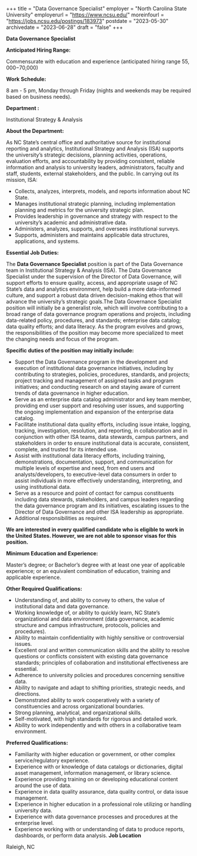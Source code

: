 +++
title = "Data Governance Specialist"
employer = "North Carolina State University"
employerurl = "https://www.ncsu.edu/"
moreinfourl = "https://jobs.ncsu.edu/postings/183973"
postdate = "2023-05-30"
archivedate = "2023-06-28"
draft = "false"
+++

**Data Governance Specialist**

**Anticipated Hiring Range:**

Commensurate with education and experience (anticipated hiring range $55,000-$70,000)

**Work Schedule:**

8 am - 5 pm, Monday through Friday (nights and weekends may be required based on business needs).

**Department :**

Institutional Strategy & Analysis

**About the Department:**

As NC State’s central office and authoritative source for institutional reporting and analytics, Institutional Strategy and Analysis (ISA) supports the university’s strategic decisions, planning activities, operations, evaluation efforts, and accountability by providing consistent, reliable information and analysis to university leaders, administrators, faculty and staff, students, external stakeholders, and the public.
In carrying out its mission, ISA:

- Collects, analyzes, interprets, models, and reports information about NC State.
- Manages institutional strategic planning, including implementation planning and metrics for the university strategic plan.
- Provides leadership in governance and strategy with respect to the university’s academic and administrative data.
- Administers, analyzes, supports, and oversees institutional surveys.
- Supports, administers and maintains applicable data structures, applications, and systems.

**Essential Job Duties:**

The **Data Governance Specialist** position is part of the Data Governance team in Institutional Strategy & Analysis (ISA). The Data Governance Specialist under the supervision of the Director of Data Governance, will support efforts to ensure quality, access, and appropriate usage of NC State’s data and analytics environment, help build a more data-informed culture, and support a robust data driven decision-making ethos that will advance the university’s strategic goals.The Data Governance Specialist position will initially be a generalist role, which will involve contributing to a broad range of data governance program operations and projects, including data-related policy, procedures, and standards; enterprise data catalog; data quality efforts; and data literacy. As the program evolves and grows, the responsibilities of the position may become more specialized to meet the changing needs and focus of the program.

**Specific duties of the position may initially include:**

- Support the Data Governance program in the development and execution of institutional data governance initiatives, including by contributing to strategies, policies, procedures, standards, and projects; project tracking and management of assigned tasks and program initiatives; and conducting research on and staying aware of current trends of data governance in higher education.
- Serve as an enterprise data catalog administrator and key team member, providing end user support and resolving user issues, and supporting the ongoing implementation and expansion of the enterprise data catalog.
- Facilitate institutional data quality efforts, including issue intake, logging, tracking, investigation, resolution, and reporting, in collaboration and in conjunction with other ISA teams, data stewards, campus partners, and stakeholders in order to ensure institutional data is accurate, consistent, complete, and trusted for its intended use.
- Assist with institutional data literacy efforts, including training, demonstrations, documentation, support, and communication for multiple levels of expertise and need, from end users and analysts/developers, to executive-level data consumers in order to assist individuals in more effectively understanding, interpreting, and using institutional data.
- Serve as a resource and point of contact for campus constituents including data stewards, stakeholders, and campus leaders regarding the data governance program and its initiatives, escalating issues to the Director of Data Governance and other ISA leadership as appropriate.
- Additional responsibilities as required.


**We are interested in every qualified candidate who is eligible to work in the United States. However, we are not able to sponsor visas for this position.**

**Minimum Education and Experience:**

Master’s degree; or Bachelor’s degree with at least one year of applicable experience; or an equivalent combination of education, training and applicable experience.

**Other Required Qualifications:**

- Understanding of, and ability to convey to others, the value of institutional data and data governance.
- Working knowledge of, or ability to quickly learn, NC State’s organizational and data environment (data governance, academic structure and campus infrastructure, protocols, policies and procedures).
- Ability to maintain confidentiality with highly sensitive or controversial issues.
- Excellent oral and written communication skills and the ability to resolve questions or conflicts consistent with existing data governance standards; principles of collaboration and institutional effectiveness are essential.
 - Adherence to university policies and procedures concerning sensitive data.
- Ability to navigate and adapt to shifting priorities, strategic needs, and directions.
- Demonstrated ability to work cooperatively with a variety of constituencies and across organizational boundaries.
- Strong planning, analytical, and organizational skills.
- Self-motivated, with high standards for rigorous and detailed work.
- Ability to work independently and with others in a collaborative team environment.

**Preferred Qualifications:**

- Familiarity with higher education or government, or other complex service/regulatory experience.
- Experience with or knowledge of data catalogs or dictionaries, digital asset management, information management, or library science.
- Experience providing training on or developing educational content around the use of data.
- Experience in data quality assurance, data quality control, or data issue management.
- Experience in higher education in a professional role utilizing or handling university data.
- Experience with data governance processes and procedures at the enterprise level.
- Experience working with or understanding of data to produce reports, dashboards, or perform data analysis.
**Job Location**

Raleigh, NC
